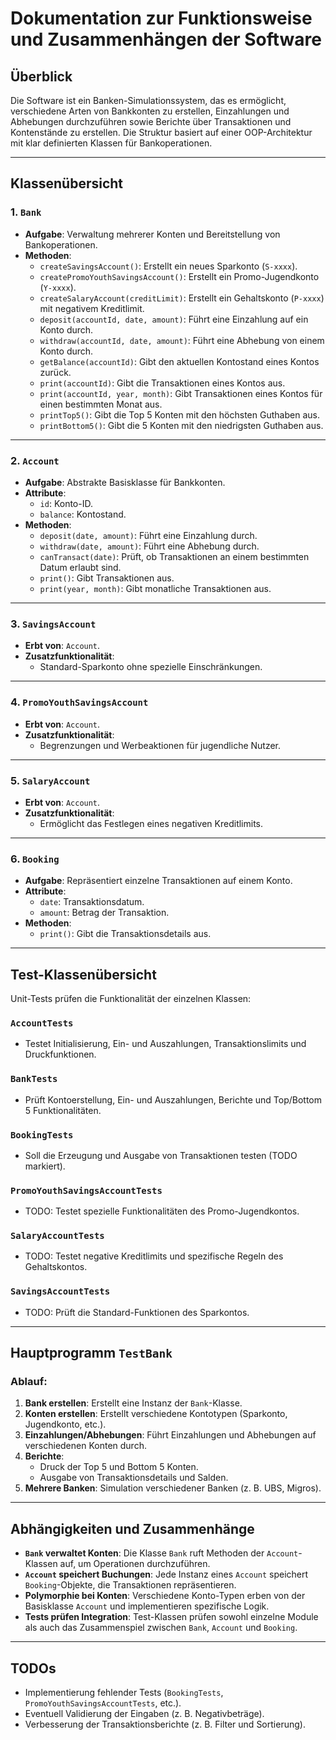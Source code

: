 # Dokumentation zur Funktionsweise und Zusammenhängen der Software

## Überblick
Die Software ist ein Banken-Simulationssystem, das es ermöglicht, verschiedene Arten von Bankkonten zu erstellen, Einzahlungen und Abhebungen durchzuführen sowie Berichte über Transaktionen und Kontenstände zu erstellen. Die Struktur basiert auf einer OOP-Architektur mit klar definierten Klassen für Bankoperationen.

---

## Klassenübersicht

### 1. **`Bank`**
- **Aufgabe**: Verwaltung mehrerer Konten und Bereitstellung von Bankoperationen.
- **Methoden**:
    - `createSavingsAccount()`: Erstellt ein neues Sparkonto (`S-xxxx`).
    - `createPromoYouthSavingsAccount()`: Erstellt ein Promo-Jugendkonto (`Y-xxxx`).
    - `createSalaryAccount(creditLimit)`: Erstellt ein Gehaltskonto (`P-xxxx`) mit negativem Kreditlimit.
    - `deposit(accountId, date, amount)`: Führt eine Einzahlung auf ein Konto durch.
    - `withdraw(accountId, date, amount)`: Führt eine Abhebung von einem Konto durch.
    - `getBalance(accountId)`: Gibt den aktuellen Kontostand eines Kontos zurück.
    - `print(accountId)`: Gibt die Transaktionen eines Kontos aus.
    - `print(accountId, year, month)`: Gibt Transaktionen eines Kontos für einen bestimmten Monat aus.
    - `printTop5()`: Gibt die Top 5 Konten mit den höchsten Guthaben aus.
    - `printBottom5()`: Gibt die 5 Konten mit den niedrigsten Guthaben aus.

---

### 2. **`Account`**
- **Aufgabe**: Abstrakte Basisklasse für Bankkonten.
- **Attribute**:
    - `id`: Konto-ID.
    - `balance`: Kontostand.
- **Methoden**:
    - `deposit(date, amount)`: Führt eine Einzahlung durch.
    - `withdraw(date, amount)`: Führt eine Abhebung durch.
    - `canTransact(date)`: Prüft, ob Transaktionen an einem bestimmten Datum erlaubt sind.
    - `print()`: Gibt Transaktionen aus.
    - `print(year, month)`: Gibt monatliche Transaktionen aus.

---

### 3. **`SavingsAccount`**
- **Erbt von**: `Account`.
- **Zusatzfunktionalität**:
    - Standard-Sparkonto ohne spezielle Einschränkungen.

---

### 4. **`PromoYouthSavingsAccount`**
- **Erbt von**: `Account`.
- **Zusatzfunktionalität**:
    - Begrenzungen und Werbeaktionen für jugendliche Nutzer.

---

### 5. **`SalaryAccount`**
- **Erbt von**: `Account`.
- **Zusatzfunktionalität**:
    - Ermöglicht das Festlegen eines negativen Kreditlimits.

---

### 6. **`Booking`**
- **Aufgabe**: Repräsentiert einzelne Transaktionen auf einem Konto.
- **Attribute**:
    - `date`: Transaktionsdatum.
    - `amount`: Betrag der Transaktion.
- **Methoden**:
    - `print()`: Gibt die Transaktionsdetails aus.

---

## Test-Klassenübersicht
Unit-Tests prüfen die Funktionalität der einzelnen Klassen:

### `AccountTests`
- Testet Initialisierung, Ein- und Auszahlungen, Transaktionslimits und Druckfunktionen.

### `BankTests`
- Prüft Kontoerstellung, Ein- und Auszahlungen, Berichte und Top/Bottom 5 Funktionalitäten.

### `BookingTests`
- Soll die Erzeugung und Ausgabe von Transaktionen testen (TODO markiert).

### `PromoYouthSavingsAccountTests`
- TODO: Testet spezielle Funktionalitäten des Promo-Jugendkontos.

### `SalaryAccountTests`
- TODO: Testet negative Kreditlimits und spezifische Regeln des Gehaltskontos.

### `SavingsAccountTests`
- TODO: Prüft die Standard-Funktionen des Sparkontos.

---

## Hauptprogramm `TestBank`

### **Ablauf**:
1. **Bank erstellen**: Erstellt eine Instanz der `Bank`-Klasse.
2. **Konten erstellen**: Erstellt verschiedene Kontotypen (Sparkonto, Jugendkonto, etc.).
3. **Einzahlungen/Abhebungen**: Führt Einzahlungen und Abhebungen auf verschiedenen Konten durch.
4. **Berichte**:
    - Druck der Top 5 und Bottom 5 Konten.
    - Ausgabe von Transaktionsdetails und Salden.
5. **Mehrere Banken**: Simulation verschiedener Banken (z. B. UBS, Migros).

---

## Abhängigkeiten und Zusammenhänge
- **`Bank` verwaltet Konten**: Die Klasse `Bank` ruft Methoden der `Account`-Klassen auf, um Operationen durchzuführen.
- **`Account` speichert Buchungen**: Jede Instanz eines `Account` speichert `Booking`-Objekte, die Transaktionen repräsentieren.
- **Polymorphie bei Konten**: Verschiedene Konto-Typen erben von der Basisklasse `Account` und implementieren spezifische Logik.
- **Tests prüfen Integration**: Test-Klassen prüfen sowohl einzelne Module als auch das Zusammenspiel zwischen `Bank`, `Account` und `Booking`.

---

## TODOs
- Implementierung fehlender Tests (`BookingTests`, `PromoYouthSavingsAccountTests`, etc.).
- Eventuell Validierung der Eingaben (z. B. Negativbeträge).
- Verbesserung der Transaktionsberichte (z. B. Filter und Sortierung).
